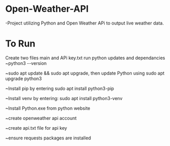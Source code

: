 # Open-Weather-API
-Project utilizing Python and Open Weather APi to output live weather data.

# To Run
Create two files main and APi key.txt
run python updates and dependancies
~python3 --version

~sudo apt update && sudo apt upgrade, then update Python using sudo apt upgrade python3

~Install pip by entering sudo apt install python3-pip

~Install venv by entering: sudo apt install python3-venv

~Install Python.exe from python website

~create openweather api account

~create api.txt file for api key 

~ensure requests packages are installed

